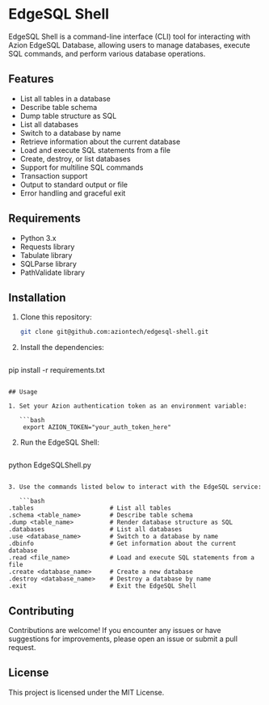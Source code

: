 # EdgeSQL Shell

EdgeSQL Shell is a command-line interface (CLI) tool for interacting with Azion EdgeSQL Database, allowing users to manage databases, execute SQL commands, and perform various database operations.

## Features

- List all tables in a database
- Describe table schema
- Dump table structure as SQL
- List all databases
- Switch to a database by name
- Retrieve information about the current database
- Load and execute SQL statements from a file
- Create, destroy, or list databases
- Support for multiline SQL commands
- Transaction support
- Output to standard output or file
- Error handling and graceful exit

## Requirements

- Python 3.x
- Requests library
- Tabulate library
- SQLParse library
- PathValidate library

## Installation

1. Clone this repository:

   ```bash
   git clone git@github.com:aziontech/edgesql-shell.git
   ```
   
2. Install the dependencies:

   ```bash
pip install -r requirements.txt
```

## Usage

1. Set your Azion authentication token as an environment variable:

   ```bash
    export AZION_TOKEN="your_auth_token_here"
   ```

2. Run the EdgeSQL Shell:

   ```bash
python EdgeSQLShell.py
```

3. Use the commands listed below to interact with the EdgeSQL service:

   ```bash
.tables						# List all tables
.schema <table_name>		# Describe table schema
.dump <table_name> 			# Render database structure as SQL
.databases					# List all databases
.use <database_name>		# Switch to a database by name
.dbinfo						# Get information about the current database
.read <file_name>			# Load and execute SQL statements from a file
.create <database_name>		# Create a new database
.destroy <database_name>	# Destroy a database by name
.exit						# Exit the EdgeSQL Shell
```

## Contributing

Contributions are welcome! If you encounter any issues or have suggestions for improvements, please open an issue or submit a pull request.

## License

This project is licensed under the MIT License.

